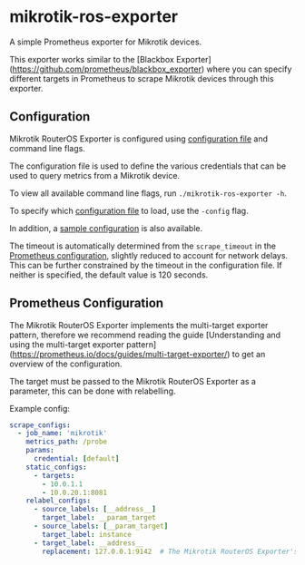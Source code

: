 # mikrotik-ros-exporter

A simple Prometheus exporter for Mikrotik devices.

This exporter works similar to the [Blackbox Exporter] (https://github.com/prometheus/blackbox_exporter) where you can specify different targets in Prometheus to scrape Mikrotik devices through this exporter.

## Configuration

Mikrotik RouterOS Exporter is configured using [configuration file](CONFIGURATION.md) and command line flags.

The configuration file is used to define the various credentials that can be used to query metrics from a Mikrotik device.

To view all available command line flags, run `./mikrotik-ros-exporter -h`.

To specify which [configuration file](CONFIGURATION.md) to load, use the `-config` flag.

In addition, a [sample configuration](examples/config.yml) is also available.

The timeout is automatically determined from the `scrape_timeout` in the [Prometheus configuration](https://prometheus.io/docs/prometheus/latest/configuration/configuration/#configuration-file), slightly reduced to account for network delays. This can be further constrained by the timeout in the configuration file. If neither is specified, the default value is 120 seconds.

## Prometheus Configuration

The Mikrotik RouterOS Exporter implements the multi-target exporter pattern, therefore we recommend reading the guide [Understanding and using the multi-target exporter pattern] (https://prometheus.io/docs/guides/multi-target-exporter/) to get an overview of the configuration.

The target must be passed to the Mikrotik RouterOS Exporter as a parameter, this can be done with relabelling.

Example config:

```yaml
scrape_configs:
  - job_name: 'mikrotik'
    metrics_path: /probe
    params:
      credential: [default]
    static_configs:
      - targets:
        - 10.0.1.1
        - 10.0.20.1:8081
    relabel_configs:
      - source_labels: [__address__]
        target_label: __param_target
      - source_labels: [__param_target]
        target_label: instance
      - target_label: __address__
        replacement: 127.0.0.1:9142  # The Mikrotik RouterOS Exporter's real hostname:port.
```
